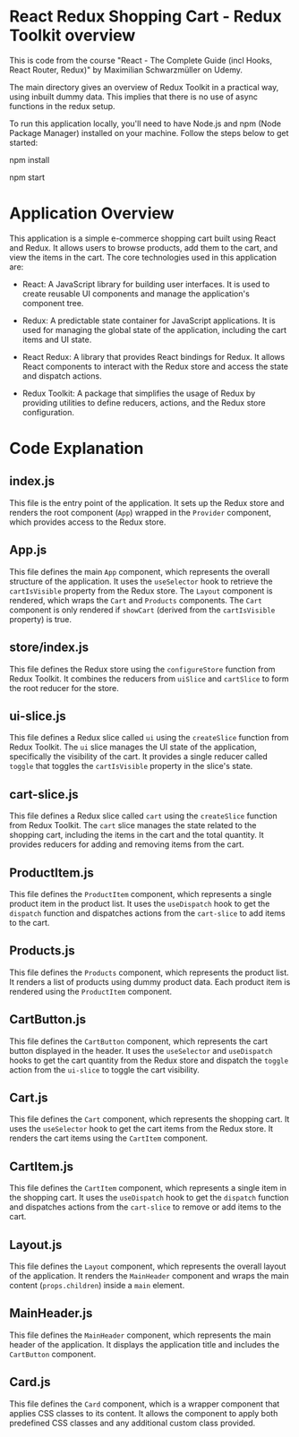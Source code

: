 # React Redux Shopping Cart - Redux Toolkit overview

This is code from the course "React - The Complete Guide (incl Hooks, React Router, Redux)" by Maximilian Schwarzmüller on Udemy.

The main directory gives an overview of Redux Toolkit in a practical way, using inbuilt dummy data. This implies that there is no use of async functions in the redux setup.

To run this application locally, you'll need to have Node.js and npm (Node Package Manager) installed on your machine. Follow the steps below to get started:

npm install

npm start

# Application Overview

This application is a simple e-commerce shopping cart built using React and Redux. It allows users to browse products, add them to the cart, and view the items in the cart. The core technologies used in this application are:

- React: A JavaScript library for building user interfaces. It is used to create reusable UI components and manage the application's component tree.

- Redux: A predictable state container for JavaScript applications. It is used for managing the global state of the application, including the cart items and UI state.

- React Redux: A library that provides React bindings for Redux. It allows React components to interact with the Redux store and access the state and dispatch actions.

- Redux Toolkit: A package that simplifies the usage of Redux by providing utilities to define reducers, actions, and the Redux store configuration.

# Code Explanation

## index.js

This file is the entry point of the application. It sets up the Redux store and renders the root component (`App`) wrapped in the `Provider` component, which provides access to the Redux store.

## App.js

This file defines the main `App` component, which represents the overall structure of the application. It uses the `useSelector` hook to retrieve the `cartIsVisible` property from the Redux store. The `Layout` component is rendered, which wraps the `Cart` and `Products` components. The `Cart` component is only rendered if `showCart` (derived from the `cartIsVisible` property) is true.

## store/index.js

This file defines the Redux store using the `configureStore` function from Redux Toolkit. It combines the reducers from `uiSlice` and `cartSlice` to form the root reducer for the store.

## ui-slice.js

This file defines a Redux slice called `ui` using the `createSlice` function from Redux Toolkit. The `ui` slice manages the UI state of the application, specifically the visibility of the cart. It provides a single reducer called `toggle` that toggles the `cartIsVisible` property in the slice's state.

## cart-slice.js

This file defines a Redux slice called `cart` using the `createSlice` function from Redux Toolkit. The `cart` slice manages the state related to the shopping cart, including the items in the cart and the total quantity. It provides reducers for adding and removing items from the cart.

## ProductItem.js

This file defines the `ProductItem` component, which represents a single product item in the product list. It uses the `useDispatch` hook to get the `dispatch` function and dispatches actions from the `cart-slice` to add items to the cart.

## Products.js

This file defines the `Products` component, which represents the product list. It renders a list of products using dummy product data. Each product item is rendered using the `ProductItem` component.

## CartButton.js

This file defines the `CartButton` component, which represents the cart button displayed in the header. It uses the `useSelector` and `useDispatch` hooks to get the cart quantity from the Redux store and dispatch the `toggle` action from the `ui-slice` to toggle the cart visibility.

## Cart.js

This file defines the `Cart` component, which represents the shopping cart. It uses the `useSelector` hook to get the cart items from the Redux store. It renders the cart items using the `CartItem` component.

## CartItem.js

This file defines the `CartItem` component, which represents a single item in the shopping cart. It uses the `useDispatch` hook to get the `dispatch` function and dispatches actions from the `cart-slice` to remove or add items to the cart.

## Layout.js

This file defines the `Layout` component, which represents the overall layout of the application. It renders the `MainHeader` component and wraps the main content (`props.children`) inside a `main` element.

## MainHeader.js

This file defines the `MainHeader` component, which represents the main header of the application. It displays the application title and includes the `CartButton` component.

## Card.js

This file defines the `Card` component, which is a wrapper component that applies CSS classes to its content. It allows the component to apply both predefined CSS classes and any additional custom class provided.

